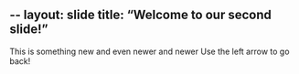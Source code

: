 --
layout: slide
title: “Welcome to our second slide!”
---
This is something new and even newer and newer
Use the left arrow to go back!
